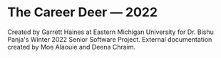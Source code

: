# The Career Deer — 2022
Created by Garrett Haines at Eastern Michigan University for Dr. Bishu Panja's Winter 2022 Senior Software Project.
External documentation created by Moe Alaouie and Deena Chraim.

